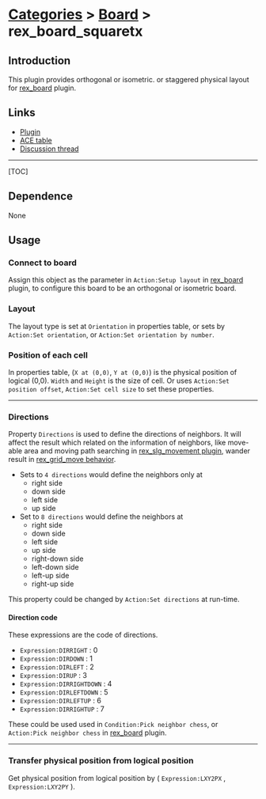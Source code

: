 # [Categories](categories.index.html) > [Board](board.index.html) > rex_board_squaretx

## Introduction

This plugin provides orthogonal or isometric. or staggered physical layout for [rex_board](rex_board.html) plugin.

## Links

- [Plugin](https://rexrainbow.github.io/C2RexDoc/repo/rex_board_squareTx.7z)
- [ACE table](https://rexrainbow.github.io/C2RexDoc/c2rexpluginsACE/plugin_rex_board_squaretx.html)
- [Discussion thread](https://www.scirra.com/forum/plugin-board-layout2board-behavior-grid-move_t69647)

----

[TOC]

## Dependence

None

## Usage

### Connect to board

Assign this object as the parameter in `Action:Setup layout` in [rex_board](rex_board.html) plugin, to configure this board to be an orthogonal or isometric board. 

### Layout

The layout type is set at `Orientation` in properties table, or sets by `Action:Set orientation`, or `Action:Set orientation by number`.

### Position of each cell

In properties table, (`X at (0,0)`, `Y at (0,0)`) is the physical position of logical (0,0). `Width` and `Height` is the size of cell. Or uses `Action:Set position offset`, `Action:Set cell size` to set these properties.

----

### Directions

Property `Directions` is used to define the directions of neighbors. It will affect the result which related on the information of neighbors, like move-able area and moving path searching in [rex_slg_movement plugin](rex_slg_movement.html), wander result in [rex_grid_move behavior](rex_grid_move.html).

- Sets to `4 directions` would define the neighbors only at 
  - right side
  - down side
  - left side
  - up side
- Set to `8 directions` would define the neighbors at 
  - right side
  - down side
  - left side
  - up side
  - right-down side
  - left-down side
  - left-up side
  - right-up side

This property could be changed by `Action:Set directions` at run-time.

#### Direction code

These expressions are the code of directions.

- `Expression:DIRRIGHT` : 0
- `Expression:DIRDOWN` : 1
- `Expression:DIRLEFT` : 2
- `Expression:DIRUP` : 3
- `Expression:DIRRIGHTDOWN` : 4
- `Expression:DIRLEFTDOWN` : 5
- `Expression:DIRLEFTUP` : 6
- `Expression:DIRRIGHTUP` : 7

These could be used used in `Condition:Pick neighbor chess`, or `Action:Pick neighbor chess` in [rex_board](rex_board.html) plugin.

----

### Transfer physical position from logical position

Get physical position from logical position by ( `Expression:LXY2PX` , `Expression:LXY2PY` ).

